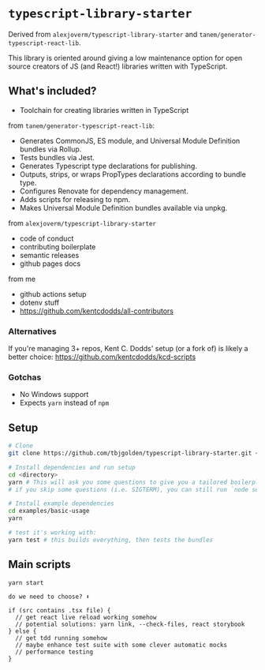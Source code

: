 # `typescript-library-starter`

Derived from `alexjoverm/typescript-library-starter` and
`tanem/generator-typescript-react-lib`.

This library is oriented around giving a low maintenance option for open source
creators of JS (and React!) libraries written with TypeScript.

## What's included?

- Toolchain for creating libraries written in TypeScript

from `tanem/generator-typescript-react-lib`:

- Generates CommonJS, ES module, and Universal Module Definition bundles via
  Rollup.
- Tests bundles via Jest.
- Generates Typescript type declarations for publishing.
- Outputs, strips, or wraps PropTypes declarations according to bundle type.
- Configures Renovate for dependency management.
- Adds scripts for releasing to npm.
- Makes Universal Module Definition bundles available via unpkg.

from `alexjoverm/typescript-library-starter`

- code of conduct
- contributing boilerplate
- semantic releases
- github pages docs

from me

- github actions setup
- dotenv stuff
- https://github.com/kentcdodds/all-contributors

### Alternatives

If you're managing 3+ repos, Kent C. Dodds' setup (or a fork of) is likely a
better choice: https://github.com/kentcdodds/kcd-scripts

### Gotchas

- No Windows support
- Expects `yarn` instead of `npm`

## Setup

```sh
# Clone
git clone https://github.com/tbjgolden/typescript-library-starter.git <directory>

# Install dependencies and run setup
cd <directory>
yarn # This will ask you some questions to give you a tailored boilerplate
# if you skip some questions (i.e. SIGTERM), you can still run `node setup.js`

# Install example dependencies
cd examples/basic-usage
yarn

# test it's working with:
yarn test # this builds everything, then tests the bundles
```

## Main scripts

```
yarn start

do we need to choose? ⬇

if (src contains .tsx file) {
  // get react live reload working somehow
  // potential solutions: yarn link, --check-files, react storybook
} else {
  // get tdd running somehow
  // maybe enhance test suite with some clever automatic mocks
  // performance testing
}
```
